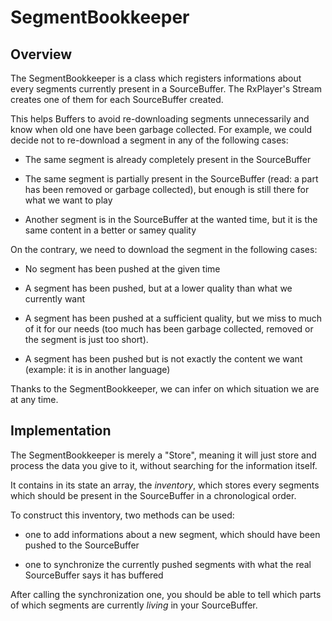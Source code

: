 # SegmentBookkeeper ############################################################


## Overview ####################################################################

The SegmentBookkeeper is a class which registers informations about every
segments currently present in a SourceBuffer.
The RxPlayer's Stream creates one of them for each SourceBuffer created.

This helps Buffers to avoid re-downloading segments unnecessarily and know when
old one have been garbage collected.
For example, we could decide not to re-download a segment in any of the
following cases:

  - The same segment is already completely present in the SourceBuffer

  - The same segment is partially present in the SourceBuffer (read: a part has
    been removed or garbage collected), but enough is still there for what we
    want to play

  - Another segment is in the SourceBuffer at the wanted time, but it is the
    same content in a better or samey quality


On the contrary, we need to download the segment in the following cases:

  - No segment has been pushed at the given time

  - A segment has been pushed, but at a lower quality than what we currently
    want

  - A segment has been pushed at a sufficient quality, but we miss to much of it
    for our needs (too much has been garbage collected, removed or the segment
    is just too short).

  - A segment has been pushed but is not exactly the content we want
    (example: it is in another language)

Thanks to the SegmentBookkeeper, we can infer on which situation we are at any time.



## Implementation ##############################################################

The SegmentBookkeeper is merely a "Store", meaning it will just store and
process the data you give to it, without searching for the information itself.

It contains in its state an array, the _inventory_, which stores every segments
which should be present in the SourceBuffer in a chronological order.

To construct this inventory, two methods can be used:

  - one to add informations about a new segment, which should have been pushed
    to the SourceBuffer

  - one to synchronize the currently pushed segments with what the real
    SourceBuffer says it has buffered

After calling the synchronization one, you should be able to tell which parts of
which segments are currently _living_ in your SourceBuffer.
